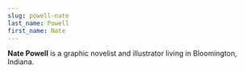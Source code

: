 ```yaml
---
slug: powell-nate
last_name: Powell
first_name: Nate
---
```

**Nate Powell** is a graphic novelist and illustrator living in Bloomington, Indiana.